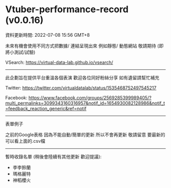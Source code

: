 # Vtuber-performance-record (v0.0.16)
資料更新時間: 2022-07-08 15:56 GMT+8

未來有機會使用不同方式把數據/ 連結呈現出來
例如靜態/ 動態網站 敬請期待 (即將小測試/試驗)

VSearch: https://virtual-data-lab.github.io/vsearch/

<hr>

此企劃旨在提供平台重溫各個表演 
歡迎各位同好粉絲分享 如有遺留請幫忙補充

Twitter: https://twitter.com/virtualdatalab/status/1535468752497545217

Facebook: https://www.facebook.com/groups/2569285399989405/?multi_permalinks=3099343160316957&notif_id=1654930082128986&notif_t=feedback_reaction_generic&ref=notif

<hr>
表單例子

之前的Google表格 因為不能自動/簡單的更新 所以不會再更新 敬請留意
要最新的可以看上面的.csv檔

<hr>

暫時收錄名單 (稍後會陸續有其他更新 歡迎提議):
- 李李鈴蘭
- 瑪格麗特
- 神稻櫻火
